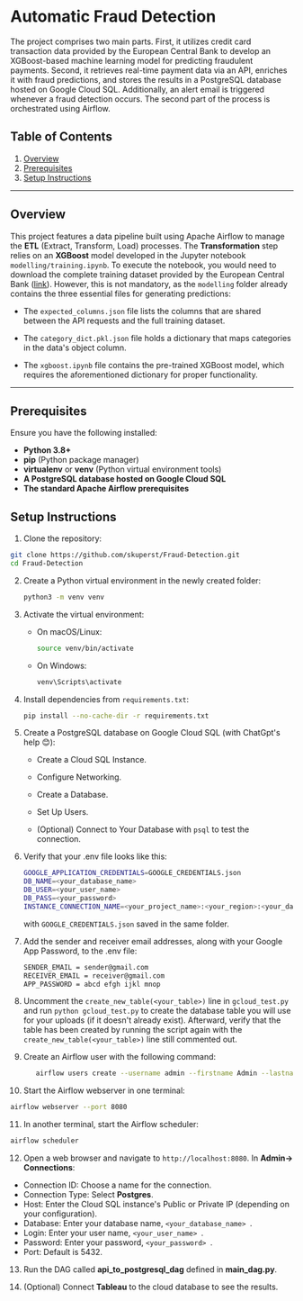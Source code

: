 # Automatic Fraud Detection

The project comprises two main parts. First, it utilizes credit card transaction data provided by the European Central Bank to develop an XGBoost-based machine learning model for predicting fraudulent payments. Second, it retrieves real-time payment data via an API, enriches it with fraud predictions, and stores the results in a PostgreSQL database hosted on Google Cloud SQL. Additionally, an alert email is triggered whenever a fraud detection occurs. The second part of the process is orchestrated using Airflow.

## Table of Contents
1. [Overview](#overview)
2. [Prerequisites](#prerequisites)
3. [Setup Instructions](#setup-instructions)

---

## Overview
This project features a data pipeline built using Apache Airflow to manage the **ETL** (Extract, Transform, Load) processes.  The **Transformation** step relies on an **XGBoost** model developed in the Jupyter notebook `modelling/training.ipynb`. To execute the notebook, you would need to download the complete training dataset provided by the European Central Bank ([link](https://lead-program-assets.s3.eu-west-3.amazonaws.com/M05-Projects/fraudTest.csv)). However, this is not mandatory, as the `modelling`  folder already contains the three essential files for generating predictions:

   - The `expected_columns.json` file lists the columns that are shared between the API requests and the full training dataset.

   - The `category_dict.pkl.json` file holds a dictionary that maps categories in the data's object column.

   - The `xgboost.ipynb` file contains the pre-trained XGBoost model, which requires the aforementioned dictionary for proper functionality.

---

## Prerequisites

Ensure you have the following installed:
- **Python 3.8+**
- **pip** (Python package manager)
- **virtualenv** or **venv** (Python virtual environment tools)
- **A PostgreSQL database hosted on Google Cloud SQL**
- **The standard Apache Airflow prerequisites**

## Setup Instructions

1. Clone the repository:

```bash
git clone https://github.com/skuperst/Fraud-Detection.git
cd Fraud-Detection
```

2. Create a Python virtual environment in the newly created folder:
   ```bash
   python3 -m venv venv
   ```

3. Activate the virtual environment:

   - On macOS/Linux:
     ```bash
     source venv/bin/activate
     ```
   - On Windows:
     ```bash
     venv\Scripts\activate
     ```

4. Install dependencies from `requirements.txt`:

     ```bash
     pip install --no-cache-dir -r requirements.txt
     ```

5. Create a PostgreSQL database on Google Cloud SQL (with ChatGpt's help 😊):

   - Create a Cloud SQL Instance.
     
   - Configure Networking.

   - Create a Database.
     
   - Set Up Users.

   - (Optional) Connect to Your Database with `psql` to test the connection.

6. Verify that your .env file looks like this:

      ```bash
      GOOGLE_APPLICATION_CREDENTIALS=GOOGLE_CREDENTIALS.json
      DB_NAME=<your_database_name>
      DB_USER=<your_user_name>
      DB_PASS=<your_password>
      INSTANCE_CONNECTION_NAME=<your_project_name>:<your_region>:<your_database_name>
      ```
   with `GOOGLE_CREDENTIALS.json` saved in the same folder.

7.  Add the sender and receiver email addresses, along with your Google App Password, to the .env file:

      ```bash
      SENDER_EMAIL = sender@gmail.com
      RECEIVER_EMAIL = receiver@gmail.com
      APP_PASSWORD = abcd efgh ijkl mnop
      ```

8. Uncomment the `create_new_table(<your_table>)` line in `gcloud_test.py` and run `python gcloud_test.py`  to create the database table you will use for your uploads (if it doesn't already exist). Afterward, verify that the table has been created by running the script again with the `create_new_table(<your_table>)` line still commented out.

9. Create an Airflow user with the following command:

   ```bash
      airflow users create --username admin --firstname Admin --lastname User --role Admin --email admin@example.com

   ```

10. Start the Airflow webserver in one terminal:

   ```bash
   airflow webserver --port 8080
   ```

11. In another terminal, start the Airflow scheduler:

   ```bash
   airflow scheduler
   ```

12. Open a web browser and navigate to `http://localhost:8080`. In **Admin-> Connections**:

   - Connection ID: Choose a name for the connection.
   - Connection Type: Select **Postgres**.
   - Host: Enter the Cloud SQL instance's Public or Private IP (depending on your configuration).
   - Database: Enter your database name, `<your_database_name> `.
   - Login: Enter your user name, `<your_user_name> `.
   - Password: Enter your password, `<your_password> `.
   - Port: Default is 5432.

13. Run the DAG called **api_to_postgresql_dag** defined in  **main_dag.py**.

14. (Optional) Connect **Tableau** to the cloud database to see the results.